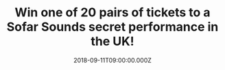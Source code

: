 ---
campaign-uuid: "c-c519647c-244f-42fa-b1d0-3ddffe24839d"
type: "Competition"
category: "Tickets"
date: "2018-09-11T09:00:00.000Z"
end-date: "2018-09-25T23:59:00.000Z"
disable-form: false
is_promoted: false
has_entry_page: true
title: "Win one of 20 pairs of tickets to a Sofar Sounds secret performance in the\
  \ UK!"
competition-description: "<p>Are you the kind of person that loves going to concerts\
  \ and discovering new artists & places? If the answer is YES, we’re sure you won’\
  t want to miss this: we are giving away 20 pairs of tickets to a Sofar Sounds concert\
  \ of your choice anywhere in the UK!</p>\n<p>Passionate, dedicated, respectful…\
  \ thousands of artists have performed to Sofar guests! If you want to be part of\
  \ it and be one of them, click on the link below for a chance to win!</p>\n"
hero-header: "Win one of 20 pairs of tickets to a Sofar Sounds secret performance\
  \ in the UK!"
terms-confirmation: "N/A"
banner-img: "https://assets.expresslyapp.com/asset-9856e9b0-ae0b-46d8-a48b-853a26d03d7e.jpg"
logo-left-href: "https://sofar-dev-pr-3802.herokuapp.com/lp/expressly-test"
logo-left-image: "https://assets.expresslyapp.com/66bd3349-b61b-478b-a249-5cfc2e028ceb-thumb.png"
logo-left-title: "Sofar Sound"
bg-image-hero: "https://assets.expresslyapp.com/asset-e6bfd792-9334-4cd7-bbc6-3d0ce4d7e395.jpg"
bg-image-first: "https://assets.expresslyapp.com/asset-ee95910d-cac7-4357-8a02-3ba3ceeed62e.jpg"
bg-image-second: "https://assets.expresslyapp.com/asset-24fdef4a-41da-4220-9b7d-0376ae63ea96.jpg"
bg-image-third: "https://assets.expresslyapp.com/asset-db9aaeeb-af12-4d52-bbf6-584b43657a86.jpg"
section1-content: "<p>Sofar Sounds reimagines the live event experience through curated,\
  \ secret performances in more than 400 cities around the world.</p>\n<p>Founded\
  \ in London in 2009, Sofar brings guests and artists together in unique locations,\
  \ without the distractions that plague other live events. Sofar shows begin as a\
  \ secret: guests sign on for three unnamed performances at undisclosed locations,\
  \ hosted by community members in everyday spaces — from living rooms and rooftops,\
  \ to retail stores. Through the transformation of these spaces into captivating\
  \ venues, Sofar serves as a platform for artists to connect with engaged audiences\
  \ in cities around the world. Sofar invites guests to discover new artists, spaces,\
  \ people, neighborhoods and cities, whether at home or abroad, creating an inclusive\
  \ and accessible global community where people make genuine connections.</p>\n"
section2-content: "<p>James Bay, Hozier and Lianne La Havas are just a few of the\
  \ amazing alumni who have played Sofar. To discover the best in up-and-coming talent,\
  \  apply for tickets to attend the show of your choice. If you are selected, confirm\
  \ your place – you can come with your friends or solo!\nA day before the show, you\
  \ will get an email with the address of the Sofar and let the party begin! Bring\
  \ some drinks and find a seat (floor seating encouraged!). You won't find out who's\
  \ playing until you get there, so come with an open mind and enjoy the show!</p>\n"
section3-content: "<p>Attend one of their amazing secret concerts, and it could be\
  \ the best plan of your weekend!</p>\n<p>Thanks to NME AAA and Sofar Sounds we are\
  \ offering 20 pairs of tickets to a Sofar Sounds concert of your choice anywhere\
  \ in the UK.</p> \n<p>Good luck!</p>\n"
entry-title: "Win one of 20 pairs of tickets to a Sofar Sounds secret performance\
  \ in the UK!"
entry-content: "<p>Enter the draw to win one of 20 pairs of tickets to a Sofar Sounds\
  \ secret concert of your choice by completing the form below before 23:59 on 25th\
  \ of September 2018.</p>\n"
has-winner: false
prize-description: "One of 20 pairs of tickets to a Sofar Sounds secret performance."
prize-restrictions: "Winner is responsible for any transport costs to/from the event."
special-conditions: "The winners will be contacted the day after the competition closes\
  \ and it will have one week to claim the prize.\r\nMultiple entries are allowed\
  \ up to one every day."
country-restrictions:
- "GB"
---